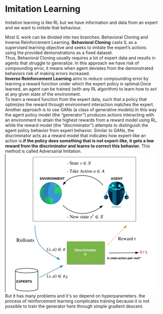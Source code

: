 # Imitation Learning 
Imitation learning is like RL but we have information and data from an expert and we want to imitate that behaviour.

Most IL work can be divided into two branches: Behavioral Cloning and Inverse Reinforcement Learning. **Behavioral Cloning** casts IL as a supervised learning objective and seeks to imitate the expert’s actions using the provided demonstrations as a fixed dataset.<br />
Thus, Behavioral Cloning usually requires a lot of expert data and results in agents that struggle to generalize. In this approach we have risk of compounding error, it means when agent deviates from the demonstrated behaviors risk of making errors increased. <br />
**Inverse Reinforcement Learning** aims to reduce compounding error by learning a reward function under which the expert policy is optimal.Once learned, an agent can be trained (with any RL algorithm) to learn how to act at any given state of the environment.<br />
To learn a reward function from the expert data, such that a policy that optimizes the reward through environment interaction matches the expert. <br />
Another approach is to use GANs (a class of generative models).In this way the agent policy model (the “generator”) produces actions interacting with an environment to attain the highest rewards from a reward model using RL, while the reward model (the “discriminator”) attempts to distinguish the agent policy behavior from expert behavior. Similar to GANs, the discriminator acts as a reward model that indicates how expert-like an action is.**if the policy does something that is not expert-like, it gets a low reward from the discriminator and learns to correct this behavior.** This method is called Adversarial Imitation.<br />
<img src="./images/Adversarial.png" width="500"/>
<br />
But it has many problems and it's so depend on hyperparameters. the process of reinforcement learning complicates training because it is not possible to train the generator here through simple gradient descent.

